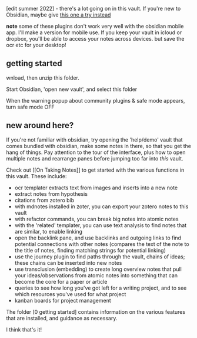 [edit summer 2022] - there's a lot going on in this vault. If you're new to Obsidian, maybe give [this one a try instead](https://github.com/shawngraham/simple-vault)

**note** some of these plugins don't work very well with the obsidian mobile app. I'll make a version for mobile use. If you keep your vault in icloud or dropbox, you'll be able to access your notes across devices. but save the ocr etc for your desktop!

## getting started

wnload, then unzip this folder.

Start Obsidian, 'open new vault', and select this folder

When the warning popup about community plugins & safe mode appears, turn safe mode OFF 

## new around here?

If you're not familiar with obsidian, try opening the 'help/demo' vault that comes bundled with obsidian, make some notes in there, so that you get the hang of things. Pay attention to the tour of the interface, plus how to open multiple notes and rearrange panes before jumping too far into _this_ vault.

Check out [[On Taking Notes]] to get started with the various functions in this vault. These include:

- ocr templater extracts text from images and inserts into a new note
- extract notes from hypothesis
- citations from zotero bib
- with mdnotes installed in zoter, you can export your zotero notes to this vault
- with refactor commands, you can break big notes into atomic notes
- with the 'related' templater, you can use text analysis to find notes that are similar, to enable linking
- open the backlink pane, and use backlinks and outgoing links to find potential connections with other notes (compares the text of the note to the title of notes, finding matching strings for potential linking)
- use the journey plugin to find paths through the vault, chains of ideas; these chains can be inserted into new notes
- use transclusion (embedding) to create long overview notes that pull your ideas/observations from atomic notes into something that can become the core for a paper or article
- queries to see how long you've got left for a writing project, and to see which resources you've used for what project
- kanban boards for project management

The folder [0 getting started] contains information on the various features that are installed, and guidance as necessary.

I think that's it!

